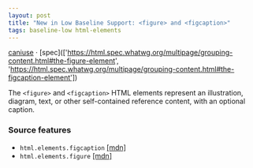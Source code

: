 ```yaml
---
layout: post
title: "New in Low Baseline Support: <figure> and <figcaption>"
tags: baseline-low html-elements
---
```


[caniuse](https://caniuse.com/?search=figure) · [spec](['https://html.spec.whatwg.org/multipage/grouping-content.html#the-figure-element', 'https://html.spec.whatwg.org/multipage/grouping-content.html#the-figcaption-element'])

The `<figure>` and `<figcaption>` HTML elements represent an illustration, diagram, text, or other self-contained reference content, with an optional caption.

### Source features

- ``html.elements.figcaption`` [[mdn]](https://https://developer.mozilla.org/en-US/search?q=html.elements.figcaption)
- ``html.elements.figure`` [[mdn]](https://https://developer.mozilla.org/en-US/search?q=html.elements.figure)
